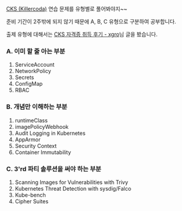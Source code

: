 [CKS (Killercoda)](https://killercoda.com/killer-shell-cks) 연습 문제를 유형별로 풀어봐야지~~

준비 기간이 2주밖에 되지 않기 때문에 A, B, C 유형으로 구분하여 공부합니다.

출제 유형에 대해서는 [CKS 자격증 취득 후기 - xgro](https://velog.io/@xgro/cks)님 글을 봤습니다.

### A. 이미 할 줄 아는 부분

1. ServiceAccount
2. NetworkPolicy
3. Secrets
4. ConfigMap
5. RBAC

### B. 개념만 이해하는 부분

1. runtimeClass
2. imagePolicyWebhook
3. Audit Logging in Kubernetes
4. AppArmor
5. Security Context
6. Container Immutability

### C. 3'rd 파티 솔루션을 써야 하는 부분

1. Scanning Images for Vulnerabilities with Trivy
2. Kubernetes Threat Detection with sysdig/Falco
3. Kube-bench
4. Cipher Suites
